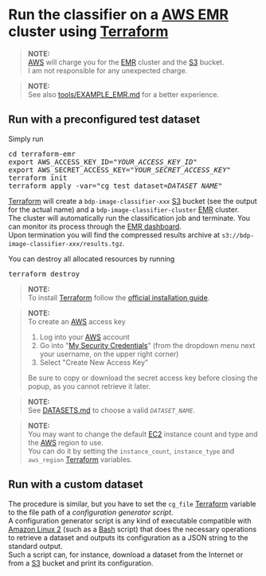 # Run the classifier on a [AWS EMR](https://aws.amazon.com/emr/) cluster using [Terraform](https://www.terraform.io/)

> **NOTE:**  
> [AWS](https://aws.amazon.com/) will charge you for the [EMR](https://aws.amazon.com/emr/) cluster and the [S3](https://aws.amazon.com/s3/) bucket.  
> I am not responsible for any unexpected charge.

> **NOTE:**  
> See also [tools/EXAMPLE_EMR.md](../tools/EXAMPLE_EMR.md) for a better experience.

## Run with a preconfigured test dataset

Simply run

<pre lang="bash">
cd terraform-emr
export AWS_ACCESS_KEY_ID="<i>YOUR_ACCESS_KEY_ID</i>"
export AWS_SECRET_ACCESS_KEY="<i>YOUR_SECRET_ACCESS_KEY</i>"
terraform init
terraform apply -var="cg_test_dataset=<i>DATASET_NAME</i>"
</pre>

[Terraform](https://www.terraform.io/) will create a <code>bdp-image-classifier-<i>xxx</i></code> [S3](https://aws.amazon.com/s3/) bucket (see the output for the actual name) and a `bdp-image-classifier-cluster` [EMR](https://aws.amazon.com/emr/) cluster.  
The cluster will automatically run the classification job and terminate.
You can monitor its process through the [EMR dashboard](https://console.aws.amazon.com/elasticmapreduce/home).  
Upon termination you will find the compressed results archive at <code>s3://bdp-image-classifier-<i>xxx</i>/results.tgz</code>.

You can destroy all allocated resources by running

<pre lang="bash">
terraform destroy
</pre>

> **NOTE:**  
> To install [Terraform](https://www.terraform.io/) follow the [official installation guide](https://learn.hashicorp.com/tutorials/terraform/install-cli).

> **NOTE:**  
> To create an [AWS](https://aws.amazon.com/) access key
>
> 1. Log into your [AWS](https://aws.amazon.com/) account
> 2. Go into "[My Security Credentials](https://console.aws.amazon.com/iam/home#/security_credentials)" (from the dropdown menu next your username, on the upper right corner)
> 3. Select "Create New Access Key"
>
> Be sure to copy or download the secret access key before closing the popup, as you cannot retrieve it later.

> **NOTE:**  
> See [DATASETS.md](DATASETS.md) to choose a valid <code><i>DATASET_NAME</i></code>.

> **NOTE:**  
> You may want to change the default [EC2](https://aws.amazon.com/ec2/) instance count and type and the [AWS](https://aws.amazon.com/) region to use.  
> You can do it by setting the `instance_count`, `instance_type` and `aws_region` [Terraform](https://www.terraform.io/) variables.

## Run with a custom dataset

The procedure is similar, but you have to set the `cg_file` [Terraform](https://www.terraform.io/) variable to the file path of a _configuration generator script_.  
A configuration generator script is any kind of executable compatible with [Amazon Linux 2](https://aws.amazon.com/amazon-linux-2/) (such as a [Bash](https://www.gnu.org/software/bash/) script) that does the necessary operations to retrieve a dataset and outputs its configuration as a JSON string to the standard output.  
Such a script can, for instance, download a dataset from the Internet or from a [S3](https://aws.amazon.com/s3/) bucket and print its configuration.
